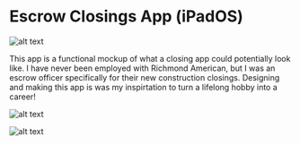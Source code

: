 # Escrow Closings App (iPadOS)

![alt text](https://danpayne.info/rah.png)

This app is a functional mockup of what a closing app could potentially look like. I have never been employed with Richmond American, but I was an escrow officer specifically for their new construction closings. Designing and making this app is was my inspirtation to turn a lifelong hobby into a career!


![alt text](https://danpayne.info/static/media/portfolio1.20f01599634aab0d14c5.png)

![alt text](https://danpayne.info/portfolio1a.png)
